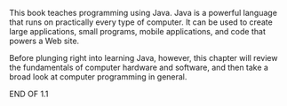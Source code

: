 This book teaches programming using Java. Java is a powerful language that runs on practically every type of computer. 
It can be used to create large applications, small programs, mobile applications, and code that powers a Web site.

Before plunging right into learning Java, however, this chapter will review the fundamentals of computer hardware and software, and then take a broad look at computer programming in general.

END OF 1.1
